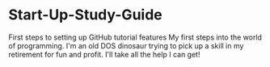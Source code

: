 # Start-Up-Study-Guide
First steps to setting up GitHub tutorial features
My first steps into the world of programming. I'm an old DOS dinosaur
 trying to pick up a skill in my retirement for fun and profit.
 I'll take all the help I can get!

